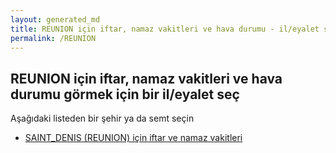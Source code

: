 ```yaml
---
layout: generated_md
title: REUNION için iftar, namaz vakitleri ve hava durumu - il/eyalet seç
permalink: /REUNION
---
```


## REUNION için iftar, namaz vakitleri ve hava durumu  görmek için bir il/eyalet seç

Aşağıdaki listeden bir şehir ya da semt seçin


* [SAINT_DENIS (REUNION) için iftar ve namaz vakitleri](/REUNION/SAINT_DENIS)